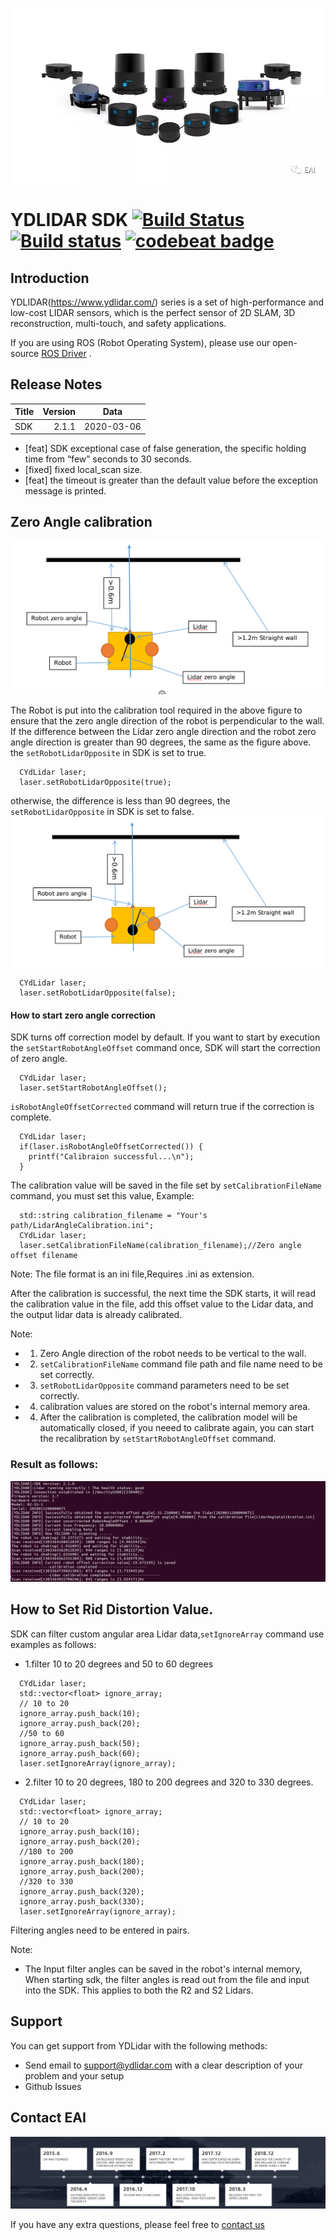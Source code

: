 ![YDLIDAR](image/YDLidar.jpg  "YDLIDAR")

YDLIDAR SDK [![Build Status](https://travis-ci.org/cansik/sdk.svg?branch=samsung)](https://travis-ci.org/cansik/sdk) [![Build status](https://ci.appveyor.com/api/projects/status/2w9xm1dbafbi7xc0?svg=true)](https://ci.appveyor.com/project/cansik/sdk) [![codebeat badge](https://codebeat.co/badges/3d8634b7-84eb-410c-b92b-24bf6875d8ef)](https://codebeat.co/projects/github-com-cansik-sdk-samsung)
=====================================================================


Introduction
-------------------------------------------------------------------------------------------------------------------------------------------------------

YDLIDAR(https://www.ydlidar.com/) series is a set of high-performance and low-cost LIDAR sensors, which is the perfect sensor of 2D SLAM, 3D reconstruction, multi-touch, and safety applications.

If you are using ROS (Robot Operating System), please use our open-source [ROS Driver]( https://github.com/ydlidar/ydlidar) .

Release Notes
-------------------------------------------------------------------------------------------------------------------------------------------------------
| Title      |  Version |  Data |
| :-------- | --------:|  :--: |
| SDK     |  2.1.1 |   2020-03-06  |

- [feat]  SDK exceptional case of false generation,  the specific holding time from “few” seconds to 30 seconds.
- [fixed] fixed local_scan size.
- [feat] the timeout is greater than the default value before the exception message is printed.

## Zero Angle calibration
![](image/zero_angle.png)

The Robot is put into the calibration tool required in the above figure to ensure that the zero angle direction of the robot is perpendicular to the wall.
If the difference between the Lidar zero angle direction and the robot zero angle direction is greater than 90 degrees, the same as the figure above.
the `setRobotLidarOpposite` in SDK is set to true.
```
  CYdLidar laser;
  laser.setRobotLidarOpposite(true);
```
otherwise, the difference is less than 90 degrees, the `setRobotLidarOpposite` in SDK is set to false.
![](image/zero_angle_inv.png)
```
  CYdLidar laser;
  laser.setRobotLidarOpposite(false);
```
#### How to start zero angle correction
SDK turns off correction model by default. If you want to start by execution the `setStartRobotAngleOffset` command once, SDK will start the correction of zero angle.
```
  CYdLidar laser;
  laser.setStartRobotAngleOffset();
```
`isRobotAngleOffsetCorrected` command will return true if the correction is complete.
```
  CYdLidar laser;
  if(laser.isRobotAngleOffsetCorrected()) {
	printf("Calibraion successful...\n");
  }
```
The calibration value will be saved in the file set by `setCalibrationFileName` command, you must set this value, 
Example:
```
  std::string calibration_filename = "Your's path/LidarAngleCalibration.ini";
  CYdLidar laser;
  laser.setCalibrationFileName(calibration_filename);//Zero angle offset filename
```
Note: The file format is an ini file,Requires .ini as extension.

After the calibration is successful, the next time the SDK starts, it will read the calibration value in the file, add this offset value to the Lidar data, and the output lidar data is already calibrated.

Note:
* 1. Zero Angle direction of the robot needs to be vertical to the wall.
* 2. `setCalibrationFileName` command file path and file name need to be set correctly.
* 3. `setRobotLidarOpposite` command parameters need to be set correctly.
* 4. calibration values are stored on the robot's internal memory area.
* 4. After the calibration is completed, the calibration model will be automatically closed, if you neeed to calibrate again, you can start the recalibration by `setStartRobotAngleOffset` command.


### Result as follows:
![](image/result.png)

## How to Set Rid Distortion Value.
SDK can filter custom angular area Lidar data,`setIgnoreArray` command use examples as follows:
* 1.filter 10 to 20 degrees and 50 to 60 degrees
```
  CYdLidar laser;
  std::vector<float> ignore_array;
  // 10 to 20
  ignore_array.push_back(10);
  ignore_array.push_back(20);
  //50 to 60
  ignore_array.push_back(50);
  ignore_array.push_back(60);
  laser.setIgnoreArray(ignore_array);
```
* 2.filter 10 to 20 degrees, 180 to 200 degrees and 320 to 330 degrees.
```
  CYdLidar laser;
  std::vector<float> ignore_array;
  // 10 to 20
  ignore_array.push_back(10);
  ignore_array.push_back(20);
  //180 to 200
  ignore_array.push_back(180);
  ignore_array.push_back(200);
  //320 to 330
  ignore_array.push_back(320);
  ignore_array.push_back(330);
  laser.setIgnoreArray(ignore_array);
```
Filtering angles need to be entered in pairs.

Note:
* The Input filter angles can be saved in the robot's internal memory, When starting sdk, the filter angles is read out from the file and input into the SDK. This applies to both the R2 and S2 Lidars.

## Support

You can get support from YDLidar with the following methods:
* Send email to support@ydlidar.com with a clear description of your problem and your setup
* Github Issues

## Contact EAI
![Development Path](image/EAI.png)

If you have any extra questions, please feel free to [contact us](http://www.ydlidar.cn/cn/contact)
